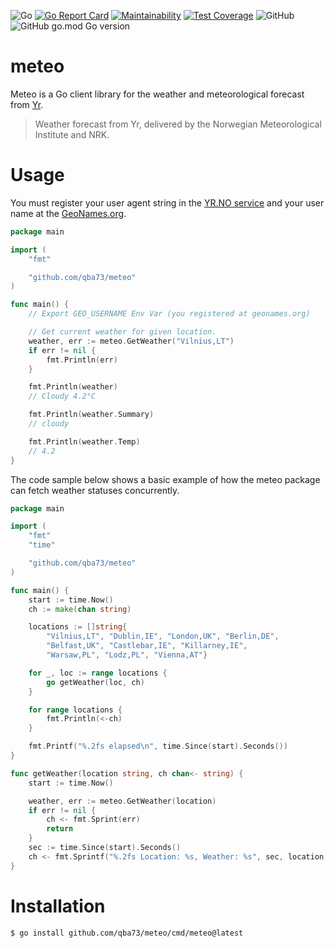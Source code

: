 ![Go](https://github.com/qba73/meteo/workflows/Go/badge.svg)
[![Go Report Card](https://goreportcard.com/badge/github.com/qba73/meteo)](https://goreportcard.com/report/github.com/qba73/meteo)
[![Maintainability](https://api.codeclimate.com/v1/badges/4afc34a390da95ed9327/maintainability)](https://codeclimate.com/github/qba73/meteo/maintainability)
[![Test Coverage](https://api.codeclimate.com/v1/badges/4afc34a390da95ed9327/test_coverage)](https://codeclimate.com/github/qba73/meteo/test_coverage)
![GitHub](https://img.shields.io/github/license/qba73/meteo)
![GitHub go.mod Go version](https://img.shields.io/github/go-mod/go-version/qba73/meteo)


# meteo

Meteo is a Go client library for the weather and meteorological forecast from [Yr](https://www.yr.no/en).

> Weather forecast from Yr, delivered by the Norwegian Meteorological Institute and NRK.

# Usage

You must register your user agent string in the [YR.NO service](https://developer.yr.no/doc/TermsOfService/) and your user name at the [GeoNames.org](https://www.geonames.org/login).


```go
package main

import (
	"fmt"

	"github.com/qba73/meteo"
)

func main() {
	// Export GEO_USERNAME Env Var (you registered at geonames.org)

	// Get current weather for given location.
	weather, err := meteo.GetWeather("Vilnius,LT")
	if err != nil {
		fmt.Println(err)
	}

	fmt.Println(weather)
	// Cloudy 4.2°C

	fmt.Println(weather.Summary)
	// cloudy

	fmt.Println(weather.Temp)
	// 4.2
}
```

The code sample below shows a basic example of how the meteo package can fetch weather statuses concurrently.

```go
package main

import (
	"fmt"
	"time"

	"github.com/qba73/meteo"
)

func main() {
	start := time.Now()
	ch := make(chan string)

	locations := []string{
		"Vilnius,LT", "Dublin,IE", "London,UK", "Berlin,DE",
		"Belfast,UK", "Castlebar,IE", "Killarney,IE",
		"Warsaw,PL", "Lodz,PL", "Vienna,AT"}

	for _, loc := range locations {
		go getWeather(loc, ch)
	}

	for range locations {
		fmt.Println(<-ch)
	}

	fmt.Printf("%.2fs elapsed\n", time.Since(start).Seconds())
}

func getWeather(location string, ch chan<- string) {
	start := time.Now()

	weather, err := meteo.GetWeather(location)
	if err != nil {
		ch <- fmt.Sprint(err)
		return
	}
	sec := time.Since(start).Seconds()
	ch <- fmt.Sprintf("%.2fs Location: %s, Weather: %s", sec, location, weather)
}
```

# Installation
```
$ go install github.com/qba73/meteo/cmd/meteo@latest
```
